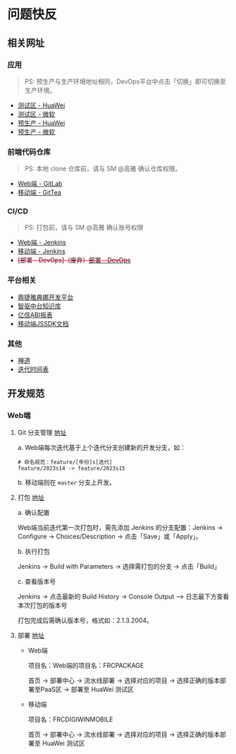 # 问题快反

## 相关网址

### 应用

> PS: 预生产与生产环境地址相同，DevOps平台中点击「切换」即可切换至生产环境。

- [测试区 - HuaWei](https://athena-test.digiwincloud.com.cn/)
- [测试区 - 微软](https://athena-test.digiwincloud.com/)
- [预生产 - HuaWei](https://athena.digiwincloud.com.cn/)
- [预生产 - 微软](https://athena.digiwincloud.com/)

### 前端代码仓库

> PS: 本地 clone 仓库前，请与 SM @高雅 确认仓库权限。

- [Web端 - GitLab](http://47.102.222.172:22691/app/FRC)
- [移动端 - GitTea](http://172.16.101.224:22691/frc/FRCDigiWinMobile)

### CI/CD

> PS: 打包前，请与 SM @高雅 确认账号权限

- [Web端 - Jenkins](https://athena-devops-jenkins.digiwincloud.com.cn/job/MUI/job/frc/)
- [移动端 - Jenkins](http://172.16.2.116:22690/job/frcdigiwinmobile/)
- <span style="text-decoration: red line-through;">[部署 - DevOps]（废弃）[部署 - DevOps](https://ops.digiwincloud.com.cn/login)</span>

### 平台相关

- [鼎捷雅典娜开发平台](https://athena-dev-platform-test.digiwincloud.com.cn/)
- [智驱中台知识库](http://172.16.2.230/athena-doc-center/)
- [亿信ABI报表](https://digiwinabi-test.apps.digiwincloud.com.cn/abi/eacl/login.do#navigator:/eanalysemgr/analysedefaultpage.do?eana_isSys=false&rshid=eanalysemgr-analysedefaultpage)
- [移动端JSSDK文档](https://mobile-digiwin.yuque.com/cog7oa/gbmk5r/cs9bql#ALEr8)

### 其他

- [禅道](https://essc-devops-zentao.digiwincloud.com.cn/my/)
- [迭代时间表](https://docs.qq.com/sheet/DVGpxUGx3UXZNS0NX?u=446de12152de430ca724aa2a897c7b8c&tab=BB08J3)

## 开发规范

### Web端

1. Git 分支管理 [地址](#前端代码仓库)

   a. Web端每次迭代基于上个迭代分支创建新的开发分支，如：

   ```
   # 命名规范：feature/[年份]s[迭代]
   feature/2023s14 -> feature/2023s15
   ```

   b. 移动端则在 `master` 分支上开发。

2. 打包 [地址](#ci-cd)

   a. 确认配置

   Web端当前迭代第一次打包时，需先添加 Jenkins 的分支配置：Jenkins -> Configure -> Choices/Description -> 点击「Save」或「Apply」。

   b. 执行打包

   Jenkins -> Build with Parameters -> 选择需打包的分支 -> 点击「Build」

   c. 查看版本号

   Jenkins -> 点击最新的 Build History -> Console Output —> 日志最下方查看本次打包的版本号

   打包完成后需确认版本号，格式如：2.1.3.2004。

3. 部署 [地址](https://ops.digiwincloud.com.cn/login)

   - Web端

     项目名：Web端的项目名：FRCPACKAGE

     首页 -> 部署中心 -> 流水线部署 -> 选择对应的项目 -> 选择正确的版本部署至PaaS区 -> 部署至 HuaWei 测试区

   - 移动端

     项目名：FRCDIGIWINMOBILE

     首页 -> 部署中心 -> 流水线部署 -> 选择对应的项目 -> 选择正确的版本部署至 HuaWei 测试区
